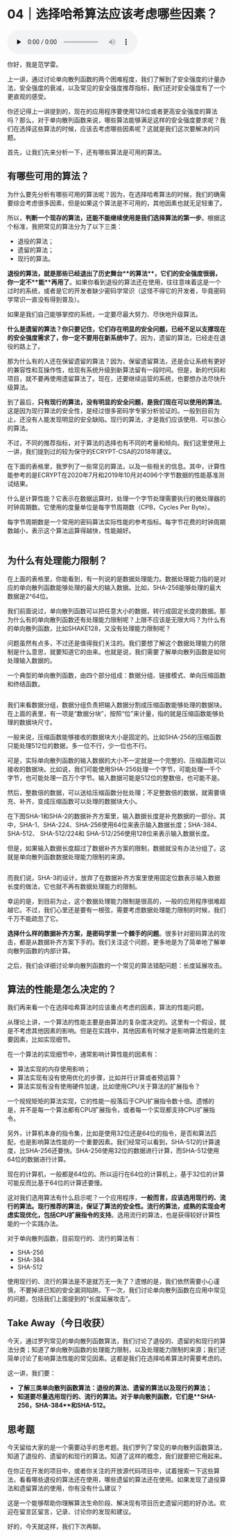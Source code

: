 # 04｜选择哈希算法应该考虑哪些因素？

<audio id="audio" title="04｜选择哈希算法应该考虑哪些因素？" controls="" preload="none"><source id="mp3" src="https://static001.geekbang.org/resource/audio/46/fb/464dc27f577a26817991a5036d0934fb.mp3"></audio>

你好，我是范学雷。

上一讲，通过讨论单向散列函数的两个困难程度，我们了解到了安全强度的计量办法，安全强度的衰减，以及常见的安全强度推荐指标，我们还对安全强度有了一个更直观的感受。

你还记得上一讲提到的，现在的应用程序要使用128位或者更高安全强度的算法吗？那么，对于单向散列函数来说，哪些算法能够满足这样的安全强度要求呢？我们在选择这些算法的时候，应该去考虑哪些因素呢？这就是我们这次要解决的问题。

首先，让我们先来分析一下，还有哪些算法是可用的算法。

## 有哪些可用的算法？

为什么要先分析有哪些可用的算法呢？因为，在选择哈希算法的时候，我们的确需要综合考虑很多因素，但是如果这个算法是不可用的，其他因素也就无足轻重了。

所以，**判断一个现存的算法，还能不能继续使用是我们选择算法的第一步**。根据这个标准，我把常见的算法分为了以下三类：

- 退役的算法；
- 遗留的算法；
- 现行的算法。

**退役的算法，<strong><strong>就是那些**</strong>已经退出了历史舞台**<strong>的算法**</strong>，**<strong>它们的**</strong>安全强度很弱，**<strong>你**</strong>一定不**<strong>能**</strong>再用了</strong>。如果你看到退役的算法还在使用，往往意味着这是一个过时的系统，或者是它的开发者缺少密码学常识（这怪不得它的开发者，毕竟密码学常识一直没有得到普及）。

如果是我们自己能够掌控的系统，一定要尽最大努力、尽快地升级算法。

**什么是遗留的算法？你只要记住，它们存在明显的安全问题，已经不足以支撑现在的安全强度需求了，你一定不要用在新系统中了**。因为，遗留的算法，已经走在退役的路上了。

那为什么有的人还在保留遗留的算法？因为，保留遗留算法，还是会让系统有更好的兼容性和互操作性，给现有系统升级到新算法留有一段时间。但是，新的代码和项目，就不要再使用遗留算法了。现在，还要继续运营的系统，也要想办法尽快升级算法。

到了最后，**只有现行的算法，<strong><strong>没有明显的安全问题，<strong><strong>是**</strong>我们</strong></strong>现在可以使用的算法</strong>。这是因为现行算法的安全性，是经过很多密码学专家分析验证的。一般到目前为止，还没有人能发现明显的安全缺陷。现行的算法，才是我们应该使用、可以放心的算法。

不过，不同的推荐指标，对于算法的选择也有不同的考量和倾向。我们这里使用上一讲，我们提到过的较为保守的ECRYPT-CSA的2018年建议。

在下面的表格里，我罗列了一些常见的算法，以及一些相关的信息。其中，计算性能参考的是ECRYPT在2020年7月和2019年10月对4096个字节数据的性能基准测试结果。

什么是计算性能？它表示在数据运算时，处理一个字节处理需要执行的微处理器的时钟周期数。它使用的度量单位是每字节周期数（CPB，Cycles Per Byte）。

每字节周期数是一个常用的密码算法实际性能的参考指标。每字节花费的时钟周期数越小，表示这个算法运算得越快，性能越好。

<img src="https://static001.geekbang.org/resource/image/af/a9/af9f9f99535ea29f54b934cf2ce449a9.jpg" alt=""><img src="https://static001.geekbang.org/resource/image/e4/bb/e454af18046b37e5d51e575601e119bb.jpg" alt=""><img src="https://static001.geekbang.org/resource/image/79/77/79236952581b4a612749cbec11cc2577.jpg" alt="">

## 为什么有处理能力限制？

在上面的表格里，你能看到，有一列说的是数据处理能力。数据处理能力指的是对应的单向散列函数能够处理的最大的输入数据。比如，SHA-256能够处理的最大数据是2^64位。

我们前面说过，单向散列函数可以把任意大小的数据，转行成固定长度的数据。那为什么有的单向散列函数还有处理能力限制呢？上限不应该是无限大吗？为什么有的单向散列函数，比如SHAKE128，又没有处理能力限制呢？

问题虽然有点多，不过还是值得我们关注的。我们要想了解这个数据处理能力的限制是什么意思，就要知道它的由来。也就是说，我们需要了解单向散列函数是如何处理输入数据的。

一个典型的单向散列函数，由四个部分组成：数据分组、链接模式、单向压缩函数和终结函数。

<img src="https://static001.geekbang.org/resource/image/76/63/766c6b81c43b684a0f083c540ea94163.jpeg" alt="" title="单向散列函数处理过程">

我们来看数据分组，数据分组负责把输入数据分割成压缩函数能够处理的数据块。在上面的表里，有一项是“数据分块”，按照“位”来计量，指的就是压缩函数能够处理的数据块尺寸。

一般来说，压缩函数能够接收的数据块大小是固定的。比如SHA-256的压缩函数只能处理512位的数据，多一位不行，少一位也不行。

可是，实际单向散列函数的输入数据的大小不一定就是一个完整的、压缩函数可以接收的数据块。比如说，我们可能使用SHA-256处理一个字节，可能处理一千个字节，也可能处理一百万个字节。输入数据可能是512位的整数倍，也可能不是。

然后，整数倍的数据，可以送给压缩函数分批处理；不足整数倍的数据，就需要填充、补齐，变成压缩函数可以处理的数据块大小。

在下图SHA-1和SHA-2的数据补齐方案里，输入数据长度是补充数据的一部分。其中，SHA-1、SHA-224、SHA-256使用64位来表示输入数据长度；SHA-384、SHA-512、 SHA-512/224和 SHA-512/256使用128位来表示输入数据长度。

但是，如果输入数据长度超过了数据补齐方案的限制，数据就没有办法分组了。这就是单向散列函数数据处理能力限制的来源。

<img src="https://static001.geekbang.org/resource/image/81/8f/810cda88e56e0yy5917220c3e1a3658f.jpg" alt="">

而我们说，SHA-3的设计，放弃了在数据补齐方案里使用固定位数表示输入数据长度的做法，它也就不再有数据处理能力的限制。

幸运的是，到目前为止，这个数据处理能力限制是很高的，一般的应用程序很难超越它。不过，我们心里还是要有一根弦，需要考虑数据处理能力限制的时候，我们千万不能疏忽了它。

**选择什么样的数据补齐方案，是密码学里一个棘手的问题**。很多针对密码算法的攻击，都是从数据补齐方案下手的。我们关注这个问题，更多地是为了简单地了解单向散列函数的内部计算。

之后，我们会详细讨论单向散列函数的一个常见的算法错配问题：长度延展攻击。

## 算法的性能是怎么决定的？

我们再来看一个在选择哈希算法时应该重点考虑的因素，算法的性能问题。

从理论上讲，一个算法的性能主要是由算法的复杂度决定的。这里有一个假设，就是不考虑其他因素的影响。但是在实践中，其他因素有时候才是影响算法性能的主要因素，比如实现细节。

在一个算法的实现细节中，通常影响计算性能的因素有：

- 算法实现的内存使用影响；
- 算法实现有没有使用优化的步骤，比如并行计算或者预运算？
- 算法实现有没有使用硬件加速，比如使用CPU关于算法的扩展指令？

一个规规矩矩的算法实现，它的性能一般落后于CPU扩展指令数十倍。遗憾的是，并不是每一个算法都有CPU扩展指令，或者每一个实现都支持CPU扩展指令。

另外，计算机本身的指令集，比如是使用32位还是64位的指令，是否和算法匹配，也是影响算法性能的一个重要因素。我们经常可以看到，SHA-512的计算速度，比SHA-256还要快。SHA-256使用32位的数据进行计算，而SHA-512使用64位的数据进行计算。

现在的计算机，一般都是64位的。所以运行在64位的计算机上，基于32位的计算可能反而比基于64位的计算还要慢。

这对我们选用算法有什么启示呢？一个应用程序，**一般而言，应该选用现行的、流行的算法。现行推荐的算法，保证了算法的安全性。流行的算法，成熟的实现会考虑实现优化，包括CPU扩展指令的支持**。选用流行的算法，也是获得较好计算性能的一个实践办法。

对于单向散列函数，目前现行的、流行的算法有：

- SHA-256
- SHA-384
- SHA-512

使用现行的、流行的算法是不是就万无一失了？遗憾的是，我们依然需要小心谨慎，不要掉进已知的安全漏洞陷阱。下一次，我们讨论单向散列函数在应用中常见的问题，包括我们上面提到的“长度延展攻击”。

## Take Away（今日收获）

今天，通过罗列常见的单向散列函数算法，我们讨论了退役的、遗留的和现行的算法分类；知道了单向散列函数的处理能力限制，以及处理能力限制的来源；我们还简单讨论了影响算法性能的常见因素。这都是我们在选择哈希算法时需要考虑的。

这一讲，我们要：

- **了解三类单向散列函数算法：退役的算法、遗留的算法以及现行的算法；**
- **知道要<strong><strong>尽量选用现行的、流行的算法**</strong>。对于单向散列函数，它们是**<strong>SHA-256，SHA-384**</strong>和SHA-512。</strong>

## 思考题

今天留给大家的是一个需要动手的思考题。我们罗列了常见的单向散列函数算法，知道了退役的、遗留的和现行的算法。知道了这样的概念，我们就要把它用起来。

在你正在开发的项目中，或者你关注的开放源代码项目中，试着搜索一下这些算法，看看哪些退役的算法还在使用，哪些遗留的算法还在使用。如果发现了退役算法和遗留算法的使用，你有没有什么建议？

这是一个能够帮助你理解算法生命阶段、解决现有项目历史遗留问题的好办法。欢迎在留言区留言，记录、讨论你的发现和建议。

好的，今天就这样，我们下次再聊。
